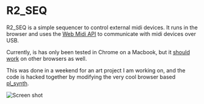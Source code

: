 # R2_SEQ

R2_SEQ is a simple sequencer to control external midi devices. It runs in the browser and uses the [Web Midi API](https://developer.mozilla.org/en-US/docs/Web/API/Web_MIDI_API) to communicate with midi devices over USB.

Currently, is has only been tested in Chrome on a Macbook, but it [should work](https://caniuse.com/midi) on other browsers as well.

This was done in a weekend for an art project I am working on, and the code is hacked together by modifying the very cool browser based [pl_synth](https://github.com/phoboslab/pl_synth).

![Screen shot](./doc/screen.jpg)
